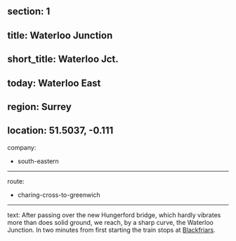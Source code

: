 section: 1
----
title: Waterloo Junction
----
short_title: Waterloo Jct.
----
today: Waterloo East
----
region: Surrey
----
location: 51.5037, -0.111
----
company:
- south-eastern
----
route:
- charing-cross-to-greenwich
----
text: After passing over the new Hungerford bridge, which hardly vibrates more than does solid ground, we reach, by a sharp curve, the Waterloo Junction. In two minutes from first starting the train stops at [Blackfriars](/stations/blackfriars).
